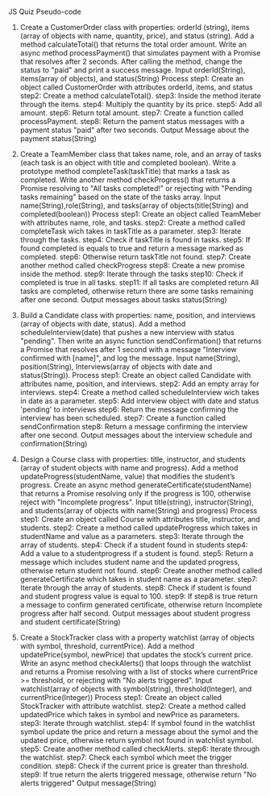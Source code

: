 JS Quiz
Pseudo-code
1) Create a CustomerOrder class with properties: orderId (string), items (array of objects with name, quantity, price), and status (string). Add a method calculateTotal() that returns the total order amount. Write an async method processPayment() that simulates payment with a Promise that resolves after 2 seconds. After calling the method, change the status to "paid" and print a success message.
Input
   orderId(String), items(array of objects), and status(String)
Process
   step1: Create an object called CustomerOrder with attributes orderId, items, and status
   step2: Create a method calculateTotal().
   step3: Inside the method iterate through the items.
   step4: Multiply the quantity by its price.
   step5: Add all amount.
   step6: Return total amount.
   step7: Create a function called processPayment.
   step8: Return the pament status messages  with a payment status "paid" after two seconds.
Output
   Message about the payment status(String)
   
2) Create a TeamMember class that takes name, role, and an array of tasks (each task is an object with title and completed boolean). Write a prototype method completeTask(taskTitle) that marks a task as completed. Write another method checkProgress() that returns a Promise resolving to "All tasks completed!" or rejecting with "Pending tasks remaining" based on the state of the tasks array.
Input
   name(String),role(String), and tasks(array of objects(title(String) and completed(boolean))
Process
  step1: Create an object called TeamMeber with attributes name, role, and tasks.
  step2: Create a method called completeTask wich takes in taskTitle as a parameter.
  step3: Iterate through the tasks.
  step4: Check if taskTitle is found in tasks.
  step5: If found completed is equals to true and return a message marked as completed.
  step6: Otherwise return  taskTitle not found.
  step7: Create another method called checkProgress
  step8: Create a new promise inside the method.
  step9: Iterate through the tasks
  step10: Check if completed is true in all tasks.
  step11: If all tasks are completed return All tasks are completed, otherwise return there are some tasks remaining after one second.
Output
 messages about tasks status(String)

3) Build a Candidate class with properties: name, position, and interviews (array of objects with date, status). Add a method scheduleInterview(date) that pushes a new interview with status "pending". Then write an async function sendConfirmation() that returns a Promise that resolves after 1 second with a message "Interview confirmed with [name]", and log the message.
Input
  name(String), position(String), Interviews(array of objects with date and status(String)).
Process
   step1: Create an object called Candidate with attributes name, position, and interviews.
   step2: Add an empty array for interviews.
   step4: Create a method called scheduleInterview wich takes in date as a parameter.
   step5: Add interview object with date and status 'pending' to interviews
   step6: Return the message confirming the interview has been scheduled.
   step7: Create a function called sendConfirmation
   step8: Return a message confirming the interview after one second.
Output
  messages about the interview schedule and confirmation(String)

4) Design a Course class with properties: title, instructor, and students (array of student objects with name and progress). Add a method updateProgress(studentName, value) that modifies the student’s progress. Create an async method generateCertificate(studentName) that returns a Promise resolving only if the progress is 100, otherwise reject with "Incomplete progress".
   Input
     title(string), instructor(String), and students(array of objects with name(String) and progress)
   Process
     step1: Create an object called Course with attributes  title, instructor, and students.
     step2: Create a method called updateProgress which takes in studentName and value as a parameters.
     step3: Iterate through the array of students.
     step4: Check if a student found in students
     step4: Add a value to a studentprogress if a student is found.
     step5: Return a message which includes student name and the updated progress, otherwise return student not found.
     step6: Create another method called generateCertificate which takes in student name as a parameter.
     step7: Iterate through the array of students.
     step8: Check if student is found and student progress value is equal to 100.
     step9: If step8 is true return a message to confirm generated certificate, otherwise return Incomplete progress after half second.
   Output
    messages about student progress and student certificate(String)

 5) Create a StockTracker class with a property watchlist (array of objects with symbol, threshold, currentPrice). Add a method updatePrice(symbol, newPrice) that updates the stock’s current price. Write an async method checkAlerts() 
      that loops through the watchlist and returns a Promise resolving with a list of stocks where currentPrice >= threshold, or rejecting with "No alerts triggered".
   Input
     watchlist(array of objects with symbol(string), threshold(Integer), and currentPrice(Integer))
   Process
     step1: Create an object called StockTracker with attribute watchlist.
     step2: Create a method called updatedPrice which takes in symbol and newPrice as parameters.
     step3: Iterate through watchlist.
     step4: If symbol found in the watchlist symbol update the price and return a message about the symol and the updated price, otherwise return symbol not found in watchlist symbol.
     step5: Create another method called checkAlerts.
     step6: Iterate through the watchlist.
     step7: Check each symbol which meet the trigger condition.
     step8: Check if the current price is greater than threshold.
     step9: If true return the alerts triggered message, otherwise  return "No alerts triggered"
  Output
   message(String)
